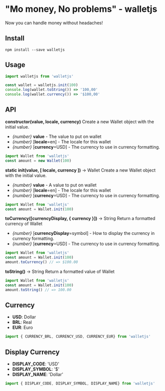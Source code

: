 # "Mo money, No problems" - walletjs

Now you can handle money without headaches!

## Install

```
npm install --save walletjs
```

## Usage

```javascript
import walletjs from 'walletjs'

const wallet = walletjs.init(100)
console.log(wallet.toString()) => '100,00'
console.log(wallet.currency()) => '$100,00'
```

## API

**constructor(value, locale, currency)**
Create a new Wallet object with the initial value.
  - *{number}* **value** - The value to put on wallet
  - *{number}* [**locale**=en] - The locale for this wallet
  - *{number}* [**currency**=USD] - The currency to use in currency formatting.

```javascript
import Wallet from 'walletjs'
const amount = new Wallet(100)
```

**static init(value, [ locale, currency ])** -> Wallet
Create a new Wallet object with the initial value.
  - *{number}* **value** - A value to put on wallet
  - *{number}* [**locale**=en] - The locale for this wallet
  - *{number}* [**currency**=USD] - The currency to use in currency formatting.

```javascript
import Wallet from 'walletjs'
const amount = Wallet.init(100)
```

**toCurrency([currencyDisplay, { currency }])** -> String
Return a formatted currency of Wallet
  - *{number}* [**currencyDisplay**=symbol] - How to display the currency in currency formatting.
  - *{number}* [**currency**=USD] - The currency to use in currency formatting.

```javascript
import Wallet from 'walletjs'
const amount = Wallet.init(100)
amount.toCurrency() // => $100.00
```

**toString()** -> String
Return a formatted value of Wallet

```javascript
import Wallet from 'walletjs'
const amount = Wallet.init(100)
amount.toString() // => 100.00
```

## Currency

 - **USD**: Dollar
 - **BRL**: Real
 - **EUR**: Euro

```javascript
import { CURRENCY_BRL, CURRENCY_USD, CURRENCY_EUR} from 'walletjs'
```

## Display Currency

 - **DISPLAY_CODE**: 'USD'
 - **DISPLAY_SYMBOL**: '$'
 - **DISPLAY_NAME**: 'Dollar'

```javascript
import { DISPLAY_CODE, DISPLAY_SYMBOL, DISPLAY_NAME} from 'walletjs'
```
